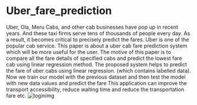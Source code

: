 # Uber_fare_prediction
Uber, Ola, Meru Cabs, and other cab businesses have pop up in recent years. And these taxi firms serve tens of thousands of people every day. As a result, it becomes critical to precisely predict the fares. 
Uber is one of the popular cab service.
This paper is about a uber cab fare prediction system which will be more useful for the user.
The motive of this paper is to compare all the fare details of specified cabs and predict the lowest fare cab using linear regression method.
The proposed system helps to predict the fare of uber cabs using linear regression.  (which contains labelled data). 
Now we train our model with the previous dataset and then test the model with new data values and predict the fare 
This application can improve the transport accessibility, reduce waiting time and reduce the transportation fare etc.
![loginimg](https://user-images.githubusercontent.com/72749991/209986185-0ed1a46f-5b23-40b1-86aa-9d7ef17c7084.jpg)
